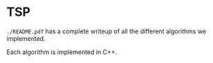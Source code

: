 # TSP

`./README.pdf` has a complete writeup of all the different algorithms we implemented.

Each algorithm is implemented in C++.